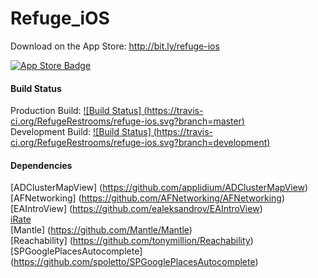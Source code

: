 Refuge_iOS
==========

Download on the App Store: http://bit.ly/refuge-ios

[![App Store Badge](http://harlankellaway.com/img/apps/app-store-badge.svg)](http://bit.ly/refuge-ios)

#### Build Status

Production Build: [![Build Status] (https://travis-ci.org/RefugeRestrooms/refuge-ios.svg?branch=master)](https://travis-ci.org/RefugeRestrooms/refuge-ios)
<br>
Development Build: [![Build Status] (https://travis-ci.org/RefugeRestrooms/refuge-ios.svg?branch=development)](https://travis-ci.org/RefugeRestrooms/refuge-ios)

#### Dependencies

[ADClusterMapView] (https://github.com/applidium/ADClusterMapView)
<br>
[AFNetworking] (https://github.com/AFNetworking/AFNetworking)
<br>
[EAIntroView] (https://github.com/ealeksandrov/EAIntroView)
<br>
[iRate](https://github.com/nicklockwood/iRate)
<br>
[Mantle] (https://github.com/Mantle/Mantle)
<br>
[Reachability] (https://github.com/tonymillion/Reachability)
<br>
[SPGooglePlacesAutocomplete] (https://github.com/spoletto/SPGooglePlacesAutocomplete)
